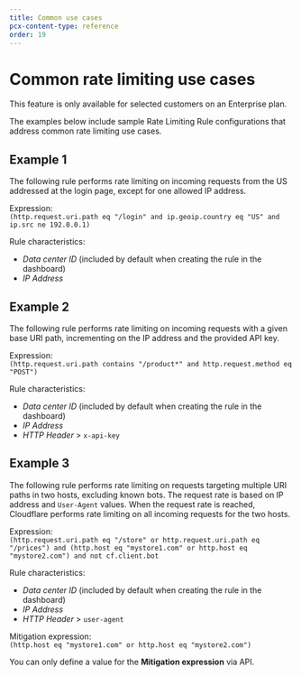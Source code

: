 ```yaml
---
title: Common use cases
pcx-content-type: reference
order: 19
---
```


# Common rate limiting use cases

<Aside type='warning' header='Important'>

This feature is only available for selected customers on an Enterprise plan.

</Aside>

The examples below include sample Rate Limiting Rule configurations that address common rate limiting use cases.

## Example 1

The following rule performs rate limiting on incoming requests from the US addressed at the login page, except for one allowed IP address.

<Example>

Expression:<br />
`(http.request.uri.path eq "/login" and ip.geoip.country eq "US" and ip.src ne 192.0.0.1)`

Rule characteristics:
* _Data center ID_ (included by default when creating the rule in the dashboard)
* _IP Address_

</Example>

## Example 2

The following rule performs rate limiting on incoming requests with a given base URI path, incrementing on the IP address and the provided API key.

<Example>

Expression:<br />
`(http.request.uri.path contains "/product*" and http.request.method eq "POST")`

Rule characteristics:
* _Data center ID_ (included by default when creating the rule in the dashboard)
* _IP Address_
* _HTTP Header_ > `x-api-key`

</Example>

## Example 3

The following rule performs rate limiting on requests targeting multiple URI paths in two hosts, excluding known bots. The request rate is based on IP address and `User-Agent` values. When the request rate is reached, Cloudflare performs rate limiting on all incoming requests for the two hosts.

<Example>

Expression:<br />
`(http.request.uri.path eq "/store" or http.request.uri.path eq "/prices") and (http.host eq "mystore1.com" or http.host eq "mystore2.com") and not cf.client.bot`

Rule characteristics:
* _Data center ID_ (included by default when creating the rule in the dashboard)
* _IP Address_
* _HTTP Header_ > `user-agent`

Mitigation expression:<br/>
`(http.host eq "mystore1.com" or http.host eq "mystore2.com")`

</Example>

<Aside type='warning' header='Important'>

You can only define a value for the **Mitigation expression** via API.

</Aside>
